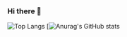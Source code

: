 ### Hi there 👋
![Top Langs](https://github-readme-stats.vercel.app/api/top-langs/?username=michalik-michal&theme=tokyonight)
[![Anurag's GitHub stats](https://github-readme-stats.vercel.app/api?username=michalik-michal)

<!--
**michalik-michal/michalik-michal** is a ✨ _special_ ✨ repository because its `README.md` (this file) appears on your GitHub profile.

Here are some ideas to get you started:

- 🔭 I’m currently working on ...
- 🌱 I’m currently learning ...
- 👯 I’m looking to collaborate on ...
- 🤔 I’m looking for help with ...
- 💬 Ask me about ...
- 📫 How to reach me: ...
- 😄 Pronouns: ...
- ⚡ Fun fact: ...
-->
